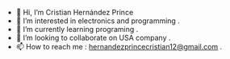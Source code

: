 - 👋 Hi, I’m Cristian Hernández Prince
- 👀 I’m interested in electronics and programming .
- 🌱 I’m currently learning programing .
- 💞️ I’m looking to collaborate on USA company .
- 📫 How to reach me :  hernandezprincecristian12@gmail.com .

<!---
cristianHernandezp/cristianHernandezp is a ✨ special ✨ repository because its `README.md` (this file) appears on your GitHub profile.
You can click the Preview link to take a look at your changes.
--->
